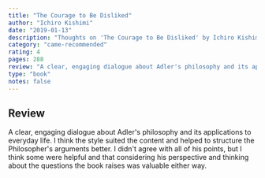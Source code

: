 ```yaml
---
title: "The Courage to Be Disliked"
author: "Ichiro Kishimi"
date: "2019-01-13"
description: "Thoughts on 'The Courage to Be Disliked' by Ichiro Kishimi."
category: "came-recommended"
rating: 4
pages: 288
review: "A clear, engaging dialogue about Adler's philosophy and its applications to everyday life. I think the style suited the content and helped to structure the Philosopher's arguments better. I didn't agree with all of his points, but I think some were helpful and that considering his perspective and thinking about the questions the book raises was valuable either way."
type: "book"
notes: false
---
```


## Review

A clear, engaging dialogue about Adler's philosophy and its applications to everyday life. I think the style suited the content and helped to structure the Philosopher's arguments better. I didn't agree with all of his points, but I think some were helpful and that considering his perspective and thinking about the questions the book raises was valuable either way.
